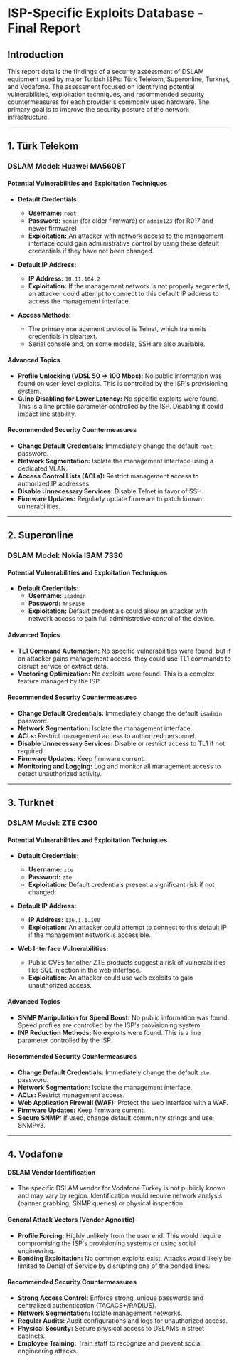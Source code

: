 # ISP-Specific Exploits Database - Final Report

## Introduction

This report details the findings of a security assessment of DSLAM equipment used by major Turkish ISPs: Türk Telekom, Superonline, Turknet, and Vodafone. The assessment focused on identifying potential vulnerabilities, exploitation techniques, and recommended security countermeasures for each provider's commonly used hardware. The primary goal is to improve the security posture of the network infrastructure.

---

## 1. Türk Telekom

### DSLAM Model: Huawei MA5608T

#### Potential Vulnerabilities and Exploitation Techniques

*   **Default Credentials:**
    *   **Username:** `root`
    *   **Password:** `admin` (for older firmware) or `admin123` (for R017 and newer firmware).
    *   **Exploitation:** An attacker with network access to the management interface could gain administrative control by using these default credentials if they have not been changed.

*   **Default IP Address:**
    *   **IP Address:** `10.11.104.2`
    *   **Exploitation:** If the management network is not properly segmented, an attacker could attempt to connect to this default IP address to access the management interface.

*   **Access Methods:**
    *   The primary management protocol is Telnet, which transmits credentials in cleartext.
    *   Serial console and, on some models, SSH are also available.

#### Advanced Topics

*   **Profile Unlocking (VDSL 50 -> 100 Mbps):** No public information was found on user-level exploits. This is controlled by the ISP's provisioning system.
*   **G.inp Disabling for Lower Latency:** No specific exploits were found. This is a line profile parameter controlled by the ISP. Disabling it could impact line stability.

#### Recommended Security Countermeasures

*   **Change Default Credentials:** Immediately change the default `root` password.
*   **Network Segmentation:** Isolate the management interface using a dedicated VLAN.
*   **Access Control Lists (ACLs):** Restrict management access to authorized IP addresses.
*   **Disable Unnecessary Services:** Disable Telnet in favor of SSH.
*   **Firmware Updates:** Regularly update firmware to patch known vulnerabilities.

---

## 2. Superonline

### DSLAM Model: Nokia ISAM 7330

#### Potential Vulnerabilities and Exploitation Techniques

*   **Default Credentials:**
    *   **Username:** `isadmin`
    *   **Password:** `Ans#150`
    *   **Exploitation:** Default credentials could allow an attacker with network access to gain full administrative control of the device.

#### Advanced Topics

*   **TL1 Command Automation:** No specific vulnerabilities were found, but if an attacker gains management access, they could use TL1 commands to disrupt service or extract data.
*   **Vectoring Optimization:** No exploits were found. This is a complex feature managed by the ISP.

#### Recommended Security Countermeasures

*   **Change Default Credentials:** Immediately change the default `isadmin` password.
*   **Network Segmentation:** Isolate the management interface.
*   **ACLs:** Restrict management access to authorized personnel.
*   **Disable Unnecessary Services:** Disable or restrict access to TL1 if not required.
*   **Firmware Updates:** Keep firmware current.
*   **Monitoring and Logging:** Log and monitor all management access to detect unauthorized activity.

---

## 3. Turknet

### DSLAM Model: ZTE C300

#### Potential Vulnerabilities and Exploitation Techniques

*   **Default Credentials:**
    *   **Username:** `zte`
    *   **Password:** `zte`
    *   **Exploitation:** Default credentials present a significant risk if not changed.

*   **Default IP Address:**
    *   **IP Address:** `136.1.1.100`
    *   **Exploitation:** An attacker could attempt to connect to this default IP if the management network is accessible.

*   **Web Interface Vulnerabilities:**
    *   Public CVEs for other ZTE products suggest a risk of vulnerabilities like SQL injection in the web interface.
    *   **Exploitation:** An attacker could use web exploits to gain unauthorized access.

#### Advanced Topics

*   **SNMP Manipulation for Speed Boost:** No public information was found. Speed profiles are controlled by the ISP's provisioning system.
*   **INP Reduction Methods:** No exploits were found. This is a line parameter controlled by the ISP.

#### Recommended Security Countermeasures

*   **Change Default Credentials:** Immediately change the default `zte` password.
*   **Network Segmentation:** Isolate the management interface.
*   **ACLs:** Restrict management access.
*   **Web Application Firewall (WAF):** Protect the web interface with a WAF.
*   **Firmware Updates:** Keep firmware current.
*   **Secure SNMP:** If used, change default community strings and use SNMPv3.

---

## 4. Vodafone

#### DSLAM Vendor Identification

*   The specific DSLAM vendor for Vodafone Turkey is not publicly known and may vary by region. Identification would require network analysis (banner grabbing, SNMP queries) or physical inspection.

#### General Attack Vectors (Vendor Agnostic)

*   **Profile Forcing:** Highly unlikely from the user end. This would require compromising the ISP's provisioning systems or using social engineering.
*   **Bonding Exploitation:** No common exploits exist. Attacks would likely be limited to Denial of Service by disrupting one of the bonded lines.

#### Recommended Security Countermeasures

*   **Strong Access Control:** Enforce strong, unique passwords and centralized authentication (TACACS+/RADIUS).
*   **Network Segmentation:** Isolate management networks.
*   **Regular Audits:** Audit configurations and logs for unauthorized access.
*   **Physical Security:** Secure physical access to DSLAMs in street cabinets.
*   **Employee Training:** Train staff to recognize and prevent social engineering attacks.